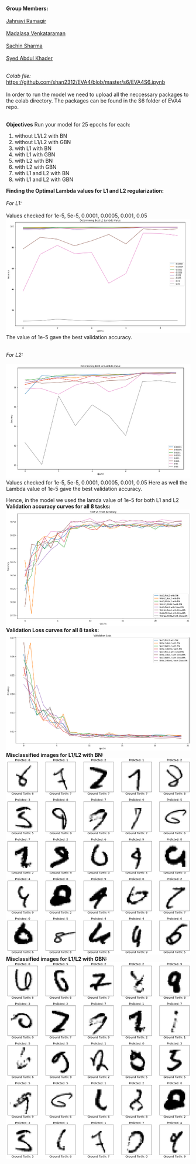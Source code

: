<b> Group Members:</b><br><br>
[Jahnavi Ramagir](https://canvas.instructure.com/courses/1804302/users/25685093)<br><br>
[Madalasa Venkataraman](https://canvas.instructure.com/courses/1804302/users/25685106)<br><br>
[Sachin Sharma](https://canvas.instructure.com/courses/1804302/users/23724529)<br><br>
[Syed Abdul Khader](https://canvas.instructure.com/courses/1804302/users/25685109)<br><br>

<i>Colab file:</i> https://github.com/shan2312/EVA4/blob/master/s6/EVA4S6.ipynb<br><br>
In order to run the model we need to upload all the neccessary packages to the colab directory. The packages can be found in the S6 folder of EVA4 repo.<br><br>

<b>Objectives</b>
Run your model for 25 epochs for each:
1. without L1/L2 with BN
2. without L1/L2 with GBN
3. with L1 with BN
4. with L1 with GBN
5. with L2 with BN
6. with L2 with GBN
7. with L1 and L2 with BN
8. with L1 and L2 with GBN<br>

<b> Finding the Optimal Lambda values for L1 and L2 regularization:</b><br><br>
<i>For L1:</i><br><br>
Values checked for 1e-5, 5e-5, 0.0001, 0.0005, 0.001, 0.05<br>
![Validation accuracy curves](L1Lambda.PNG)<br>
The value of 1e-5 gave the best validation accuracy.<br><br>

<i>For L2:</i><br><br>
![Validation accuracy curves](L2Lambda.PNG)<br>
Values checked for 1e-5, 5e-5, 0.0001, 0.0005, 0.001, 0.05
Here as well the Lambda value of 1e-5 gave the best validation accuracy.

Hence, in the model we used the lamda value of 1e-5 for both L1 and L2<br>
<b>Validation accuracy curves for all 8 tasks:</b><br>
![Validation accuracy curves](Val_Accuracy.png)<br>
<b>Validation Loss curves for all 8 tasks:</b><br>
![Validation Loss curves](loss.png)<br>
<b> Misclassified images for L1/L2 with BN:</b><br>
![Validation accuracy curves](NoL1_NoL2_BN_misclass.png)<br>
<b> Misclassified images for L1/L2 with GBN:</b><br>
![Validation accuracy curves](NoL1_NoL2_GBN_misclass.png)
